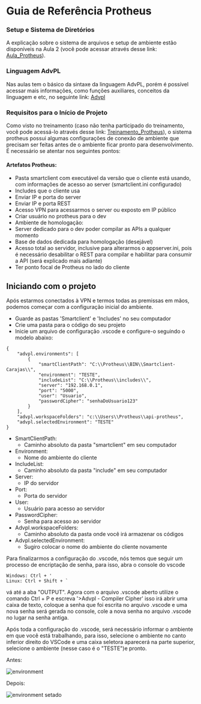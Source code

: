 # Guia de Referência Protheus


### Setup e Sistema de Diretórios
A explicação sobre o sistema de arquivos e setup de ambiente estão disponíveis na Aula 2 (você pode acessar através desse link: [Aula_Protheus](https://drive.google.com/drive/u/0/folders/1qQ28BIS-p4wHPqf6MdBrkGqAwPZyPdLh)).

### Linguagem AdvPL
Nas aulas tem o básico da sintaxe da linguagem AdvPL, porém é possível acessar mais informações, como funções auxiliares, conceitos da linguagem e etc, no seguinte link: [Advpl](https://tdn.totvs.com/display/tec/AdvPL)

### Requisitos para o Início de Projeto
Como visto no treinamento (caso não tenha participado do treinamento, você pode acessá-lo através desse link: [Treinamento_Protheus](https://drive.google.com/drive/u/0/folders/1qQ28BIS-p4wHPqf6MdBrkGqAwPZyPdLh)), o sistema protheus possui algumas configurações de conexão de ambiente que precisam ser feitas antes de o ambiente ficar pronto para desenvolvimento. É necessário se atentar nos seguintes pontos:

#### Artefatos Protheus:
- Pasta smartclient com executável da versão que o cliente está usando, com informações de acesso ao server (smartclient.ini configurado)
- Includes que o cliente usa
- Enviar IP e porta do server
- Enviar IP e porta REST
- Acesso VPN para acessarmos o server ou exposto em IP público
- Criar usuário no protheus para o dev
- Ambiente de homologação:
- Server dedicado para o dev poder compilar as APIs a qualquer momento
- Base de dados dedicada para homologação (desejável)
- Acesso total ao servidor, inclusive para alterarmos o appserver.ini, pois é necessário desabilitar o REST para compilar e habilitar para consumir a API (será explicado mais adiante)
- Ter ponto focal de Protheus no lado do cliente

## Iniciando com o projeto
Após estarmos conectados à VPN e termos todas as premissas em mãos, podemos começar com a configuração inicial do ambiente.

- Guarde as pastas 'Smartclient' e 'Includes' no seu computador
- Crie uma pasta para o código do seu projeto
- Inicie um arquivo de configuração .vscode e configure-o seguindo o modelo abaixo: 

```
{
    "advpl.environments": [
        {
            "smartClientPath": "C:\\Protheus\\BIN\\Smartclient-Carajas\\",
            "environment": "TESTE",
            "includeList": "C:\\Protheus\\includes\\",
            "server": "192.168.0.1",
            "port": "5000",
            "user": "Usuario",
            "passwordCipher": "senhaDoUsuario123"
        }
    ],
    "advpl.workspaceFolders": "c:\\Users\\Protheus\\api-protheus",
    "advpl.selectedEnvironment": "TESTE"
}
```
- SmartClientPath: 
    - Caminho absoluto da pasta "smartclient" em seu computador
- Environment:
    - Nome do ambiente do cliente
- IncludeList:
    - Caminho absoluto da pasta "include" em seu computador
- Server:
    - IP do servidor
- Port:
    - Porta do servidor
- User: 
    - Usuário para acesso ao servidor
- PasswordCipher: 
    - Senha para acesso ao servidor
- Advpl.workspaceFolders:
    - Caminho absoluto da pasta onde você irá armazenar os códigos
- Advpl.selectedEnvironment:
    - Sugiro colocar o nome do ambiente do cliente novamente

Para finalizarmos a configuração do .vscode, nós temos que seguir um processo de encriptação de senha, para isso, abra o console do vscode
```
Windows: Ctrl + ' 
Linux: Ctrl + Shift + `
```
vá até a aba "OUTPUT".
Agora com o arquivo .vscode aberto utilize o comando Ctrl + P e escreva '>Advpl - Compiler Cipher' isso irá abrir uma caixa de texto, coloque a senha que foi escrita no arquivo .vscode e uma nova senha será gerada no console, cole a nova senha no arquivo .vscode no lugar na senha antiga.

Após toda a configuração do .vscode, será necessário informar o ambiente em que você está trabalhando, para isso, selecione o ambiente no canto inferior direito do VSCode e uma caixa seletora aparecerá na parte superior, selecione o ambiente (nesse caso é o "TESTE")e pronto. 

Antes:

![environment](https://user-images.githubusercontent.com/51421653/84517493-c8670f00-aca5-11ea-8b61-ab037c37cf2f.PNG)

Depois:

![environment setado](https://user-images.githubusercontent.com/51421653/84517992-6529ac80-aca6-11ea-82d2-bd1eb0fcb63a.PNG)

